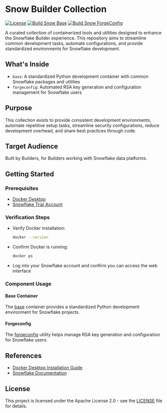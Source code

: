 # Snow Builder Collection

[![License](https://img.shields.io/badge/License-Apache_2.0-blue.svg)](LICENSE) [![Build Snow Base](https://github.com/kameshsampath/snow-builder-collection/actions/workflows/snow-base.yml/badge.svg)](https://github.com/kameshsampath/snow-builder-collection/actions/workflows/snow-base.yml) [![Build Snow ForgeConfig](https://github.com/kameshsampath/snow-builder-collection/actions/workflows/snow-forgeconfig.yml/badge.svg)](https://github.com/kameshsampath/snow-builder-collection/actions/workflows/snow-forgeconfig.yml)

A curated collection of containerized tools and utilities designed to enhance the Snowflake Builder experience. This repository aims to streamline common development tasks, automate configurations, and provide standardized environments for Snowflake development.

## What's Inside

- `base`: A standardized Python development container with common Snowflake packages and utilities
- `forgeconfig`: Automated RSA key generation and configuration management for Snowflake users

## Purpose

This collection exists to provide consistent development environments, automate repetitive setup tasks, streamline security configurations, reduce development overhead, and share best practices through code.

## Target Audience

Built by Builders, for Builders working with Snowflake data platforms.

## Getting Started

### Prerequisites

- [Docker Desktop](https://www.docker.com/products/docker-desktop/)
- [Snowflake Trial Account](https://signup.snowflake.com/)

### Verification Steps

- Verify Docker installation:
   ```bash
   docker --version
   ```

- Confirm Docker is running:
   ```bash
   docker ps
   ```

- Log into your Snowflake account and confirm you can access the web interface

### Component Usage

#### Base Container

The [base](./base) container provides a standardized Python development environment for Snowflake projects. 

#### Forgeconfig

The [forgeconfig](./forgeconfig/README.md) utility helps manage RSA key generation and configuration for Snowflake users. 

## References

- [Docker Desktop Installation Guide](https://docs.docker.com/desktop/)
- [Snowflake Documentation](https://docs.snowflake.com/)

## License

This project is licensed under the Apache License 2.0 - see the [LICENSE](LICENSE) file for details.

